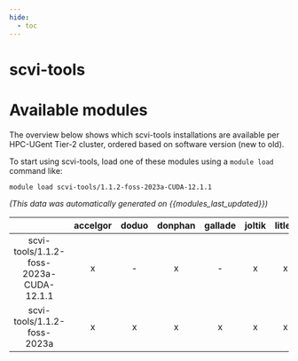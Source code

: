 ```yaml
---
hide:
  - toc
---
```


scvi-tools
==========

# Available modules


The overview below shows which scvi-tools installations are available per HPC-UGent Tier-2 cluster, ordered based on software version (new to old).

To start using scvi-tools, load one of these modules using a `module load` command like:

```shell
module load scvi-tools/1.1.2-foss-2023a-CUDA-12.1.1
```

*(This data was automatically generated on {{modules_last_updated}})*  

| |accelgor|doduo|donphan|gallade|joltik|litleo|shinx|
| :---: | :---: | :---: | :---: | :---: | :---: | :---: | :---: |
|scvi-tools/1.1.2-foss-2023a-CUDA-12.1.1|x|-|x|-|x|x|-|
|scvi-tools/1.1.2-foss-2023a|x|x|x|x|x|x|x|
